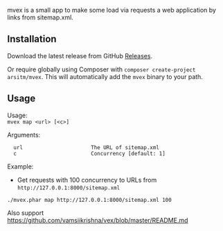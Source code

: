 mvex is a small app to make some load via requests a web application by links from sitemap.xml.

## Installation

Download the latest release from GitHub [Releases](https://github.com/arsitm/mvex/releases).

Or require globally using Composer with `composer create-project arsitm/mvex`. This will automatically add the `mvex` binary to your path.

## Usage

Usage:  
`mvex map <url> [<c>]`

Arguments:  
```
  url                      The URL of sitemap.xml
  c                        Concurrency [default: 1]
```

Example:  

- Get requests with 100 concurrency to URLs from `http://127.0.0.1:8000/sitemap.xml`

`./mvex.phar map http://127.0.0.1:8000/sitemap.xml 100`

Also support https://github.com/vamsiikrishna/vex/blob/master/README.md